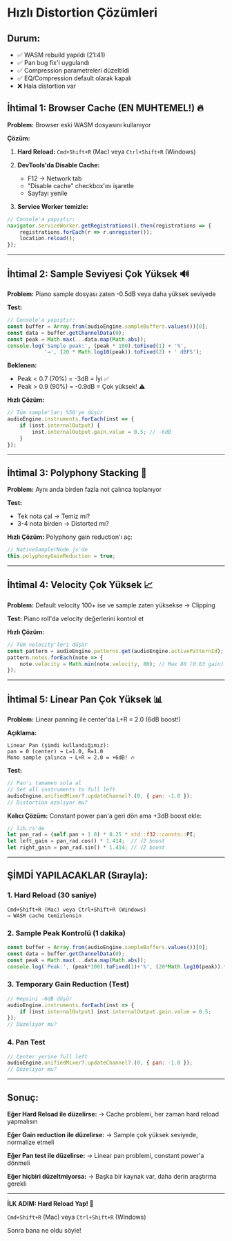 # Hızlı Distortion Çözümleri

## Durum:
- ✅ WASM rebuild yapıldı (21:41)
- ✅ Pan bug fix'i uygulandı
- ✅ Compression parametreleri düzeltildi
- ✅ EQ/Compression default olarak kapalı
- ❌ Hala distortion var

## İhtimal 1: Browser Cache (EN MUHTEMEL!) 🔥

**Problem:** Browser eski WASM dosyasını kullanıyor

**Çözüm:**
1. **Hard Reload:** `Cmd+Shift+R` (Mac) veya `Ctrl+Shift+R` (Windows)
2. **DevTools'da Disable Cache:**
   - F12 → Network tab
   - "Disable cache" checkbox'ını işaretle
   - Sayfayı yenile

3. **Service Worker temizle:**
```javascript
// Console'a yapıştır:
navigator.serviceWorker.getRegistrations().then(registrations => {
    registrations.forEach(r => r.unregister());
    location.reload();
});
```

---

## İhtimal 2: Sample Seviyesi Çok Yüksek 🔊

**Problem:** Piano sample dosyası zaten -0.5dB veya daha yüksek seviyede

**Test:**
```javascript
// Console'a yapıştır:
const buffer = Array.from(audioEngine.sampleBuffers.values())[0];
const data = buffer.getChannelData(0);
const peak = Math.max(...data.map(Math.abs));
console.log('Sample peak:', (peak * 100).toFixed(1) + '%',
            '→', (20 * Math.log10(peak)).toFixed(2) + ' dBFS');
```

**Beklenen:**
- Peak < 0.7 (70%) = -3dB = İyi ✅
- Peak > 0.9 (90%) = -0.9dB = Çok yüksek! ⚠️

**Hızlı Çözüm:**
```javascript
// Tüm sample'ları %50'ye düşür
audioEngine.instruments.forEach(inst => {
    if (inst.internalOutput) {
        inst.internalOutput.gain.value = 0.5; // -6dB
    }
});
```

---

## İhtimal 3: Polyphony Stacking 🎹

**Problem:** Aynı anda birden fazla not çalınca toplanıyor

**Test:**
- Tek nota çal → Temiz mi?
- 3-4 nota birden → Distorted mı?

**Hızlı Çözüm:**
Polyphony gain reduction'ı aç:

```javascript
// NativeSamplerNode.js'de
this.polyphonyGainReduction = true;
```

---

## İhtimal 4: Velocity Çok Yüksek 📈

**Problem:** Default velocity 100+ ise ve sample zaten yüksekse → Clipping

**Test:**
Piano roll'da velocity değerlerini kontrol et

**Hızlı Çözüm:**
```javascript
// Tüm velocity'leri düşür
const pattern = audioEngine.patterns.get(audioEngine.activePatternId);
pattern.notes.forEach(note => {
    note.velocity = Math.min(note.velocity, 80); // Max 80 (0.63 gain)
});
```

---

## İhtimal 5: Linear Pan Çok Yüksek 📊

**Problem:** Linear panning ile center'da L+R = 2.0 (6dB boost!)

**Açıklama:**
```
Linear Pan (şimdi kullandığımız):
pan = 0 (center) → L=1.0, R=1.0
Mono sample çalınca → L+R = 2.0 = +6dB! 🔥
```

**Test:**
```javascript
// Pan'ı tamamen sola al
// Set all instruments to full left
audioEngine.unifiedMixer?.updateChannel?.(0, { pan: -1.0 });
// Distortion azalıyor mu?
```

**Kalıcı Çözüm:**
Constant power pan'a geri dön ama +3dB boost ekle:

```rust
// lib.rs'de
let pan_rad = (self.pan + 1.0) * 0.25 * std::f32::consts::PI;
let left_gain = pan_rad.cos() * 1.414;  // √2 boost
let right_gain = pan_rad.sin() * 1.414; // √2 boost
```

---

## ŞİMDİ YAPILACAKLAR (Sırayla):

### 1. Hard Reload (30 saniye)
```
Cmd+Shift+R (Mac) veya Ctrl+Shift+R (Windows)
→ WASM cache temizlensin
```

### 2. Sample Peak Kontrolü (1 dakika)
```javascript
const buffer = Array.from(audioEngine.sampleBuffers.values())[0];
const data = buffer.getChannelData(0);
const peak = Math.max(...data.map(Math.abs));
console.log('Peak:', (peak*100).toFixed(1)+'%', (20*Math.log10(peak)).toFixed(2)+'dB');
```

### 3. Temporary Gain Reduction (Test)
```javascript
// Hepsini -6dB düşür
audioEngine.instruments.forEach(inst => {
    if (inst.internalOutput) inst.internalOutput.gain.value = 0.5;
});
// Düzeliyor mu?
```

### 4. Pan Test
```javascript
// Center yerine full left
audioEngine.unifiedMixer?.updateChannel?.(0, { pan: -1.0 });
// Düzeliyor mu?
```

---

## Sonuç:

**Eğer Hard Reload ile düzelirse:**
→ Cache problemi, her zaman hard reload yapmalısın

**Eğer Gain reduction ile düzelirse:**
→ Sample çok yüksek seviyede, normalize etmeli

**Eğer Pan test ile düzelirse:**
→ Linear pan problemi, constant power'a dönmeli

**Eğer hiçbiri düzeltmiyorsa:**
→ Başka bir kaynak var, daha derin araştırma gerekli

---

**İLK ADIM: Hard Reload Yap! 🔄**

`Cmd+Shift+R` (Mac) veya `Ctrl+Shift+R` (Windows)

Sonra bana ne oldu söyle!
